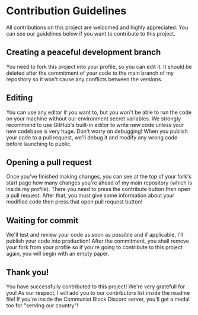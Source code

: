 # Contribution Guidelines
All contributions on this project are welcomed and highly appreciated. You can see our guidelines below if you want to contribute to this project.

## Creating a peaceful development branch
You need to fork this project into your profile, so you can edit it. It should be deleted after the commitment of your code to the main branch of my repository so it won't cause any conflicts between the versions.

## Editing
You can use any editor if you want to, but you won't be able to run the code on your machine without our environment secret variables. We strongly recommend to use GitHub's built-in editor to write new code unless your new codebase is very huge. Don't worry on debugging! When you publish your code to a pull request, we'll debug it and modify any wrong code before launching to public.

## Opening a pull request
Once you've finished making changes, you can see at the top of your fork's start page how many changes you're ahead of my main repository (which is inside my profile). There you need to press the contribute button then open a pull request. After that, you must give some information about your modified code then press that open pull request button!

## Waiting for commit
We'll test and review your code as soon as possible and if applicable, I'll publish your code into production! After the commitment, you shall remove your fork from your profile so if you're going to contribute to this project again, you will begin with an empty paper.

## Thank you!
You have successfully contributed to this project! We're very gratefull for you! As our respect, I will add you to our contributors list inside the readme file! If you're inside the Communist Block Discord server, you'll get a medal too for "serving our country"!
